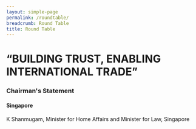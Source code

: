 ```yaml
---
layout: simple-page
permalink: /roundtable/
breadcrumb: Round Table
title: Round Table
---
```


# “BUILDING TRUST, ENABLING INTERNATIONAL TRADE”

### Chairman's Statement
#### Singapore
K Shanmugam, Minister for Home Affairs and Minister for Law, Singapore
